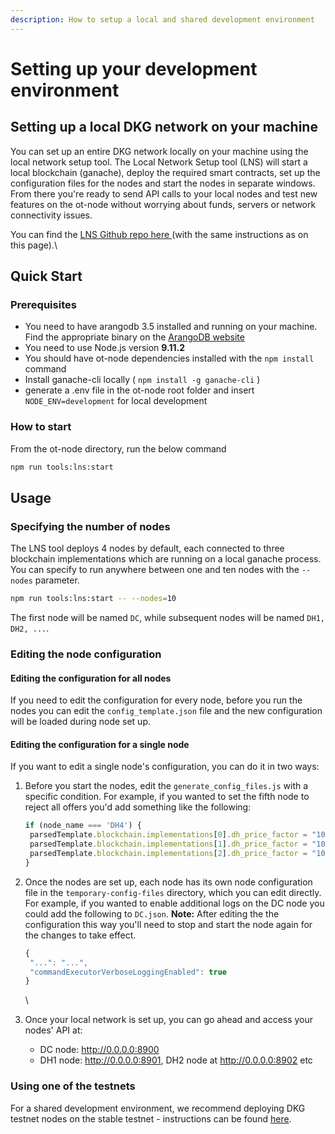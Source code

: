```yaml
---
description: How to setup a local and shared development environment
---
```


# Setting up your development environment

## Setting up a local DKG network on your machine

You can set up an entire DKG network locally on your machine using the local network setup tool. The Local Network Setup tool (LNS) will start a local blockchain (ganache), deploy the required smart contracts, set up the configuration files for the nodes and start the nodes in separate windows. From there you're ready to send API calls to your local nodes and test new features on the ot-node without worrying about funds, servers or network connectivity issues.

You can find the [LNS Github repo here ](https://github.com/OriginTrail/ot-node/tree/develop/tools/local-network-setup)(with the same instructions as on this page).\


## Quick Start

### Prerequisites

* You need to have arangodb 3.5 installed and running on your machine. Find the appropriate binary on the [ArangoDB website](https://download.arangodb.com/arangodb35/index.html)
* You need to use Node.js version **9.11.2**
* You should have ot-node dependencies installed with the `npm install` command
* Install ganache-cli locally ( `npm install -g ganache-cli` )
* generate a .env file in the ot-node root folder and insert `NODE_ENV=development` for local development

### How to start

From the ot-node directory, run the below command

```bash
npm run tools:lns:start
```

## Usage

### Specifying the number of nodes

The LNS tool deploys 4 nodes by default, each connected to three blockchain implementations which are running on a local ganache process. You can specify to run anywhere between one and ten nodes with the `--nodes` parameter.

```bash
npm run tools:lns:start -- --nodes=10
```

The first node will be named `DC`, while subsequent nodes will be named `DH1, DH2, ...`.

### Editing the node configuration

#### Editing the configuration for all nodes

If you need to edit the configuration for every node, before you run the nodes you can edit the `config_template.json` file and the new configuration will be loaded during node set up.

#### Editing the configuration for a single node

If you want to edit a single node's configuration, you can do it in two ways:

1.  Before you start the nodes, edit the `generate_config_files.js` with a specific condition. For example, if you wanted to set the fifth node to reject all offers you'd add something like the following:

    ```javascript
    if (node_name === 'DH4') {
     parsedTemplate.blockchain.implementations[0].dh_price_factor = "10000000";
     parsedTemplate.blockchain.implementations[1].dh_price_factor = "10000000";
     parsedTemplate.blockchain.implementations[2].dh_price_factor = "10000000";
    }
    ```
2.  Once the nodes are set up, each node has its own node configuration file in the `temporary-config-files` directory, which you can edit directly. For example, if you wanted to enable additional logs on the DC node you could add the following to `DC.json`. **Note:** After editing the the configuration this way you'll need to stop and start the node again for the changes to take effect.

    ```javascript
    {
     "...": "...",
     "commandExecutorVerboseLoggingEnabled": true
    }
    ```

    \

3. &#x20;Once your local network is set up, you can go ahead and access your nodes' API at:
   * DC node: http://0.0.0.0:8900
   * DH1 node: http://0.0.0.0:8901, DH2 node at http://0.0.0.0:8902 etc

### Using one of the testnets

For a shared development environment, we recommend deploying DKG testnet nodes on the stable testnet - instructions can be found [here](../running-nodes/node-setup/).&#x20;



